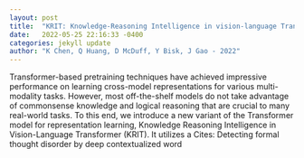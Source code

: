 ```yaml
---
layout: post
title:  "KRIT: Knowledge-Reasoning Intelligence in vision-language Transformer"
date:   2022-05-25 22:16:33 -0400
categories: jekyll update
author: "K Chen, Q Huang, D McDuff, Y Bisk, J Gao - 2022"
---
```

Transformer-based pretraining techniques have achieved impressive performance on learning cross-model representations for various multi-modality tasks. However, most off-the-shelf models do not take advantage of commonsense knowledge and logical reasoning that are crucial to many real-world tasks. To this end, we introduce a new variant of the Transformer model for representation learning, Knowledge Reasoning Intelligence in Vision-Language Transformer (KRIT). It utilizes a  Cites: Detecting formal thought disorder by deep contextualized word